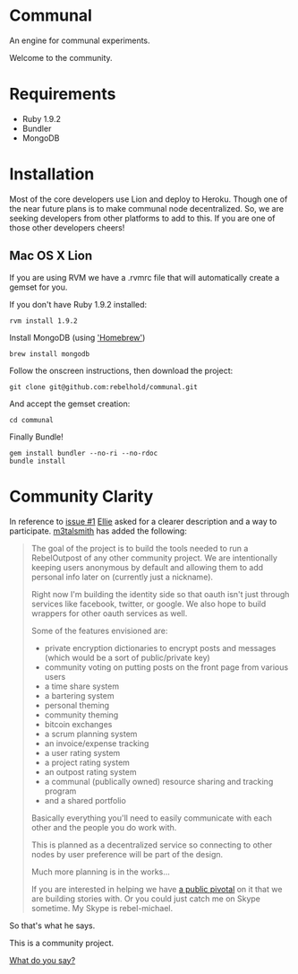 Communal
========

An engine for communal experiments.

Welcome to the community.

Requirements
============

- Ruby 1.9.2
- Bundler
- MongoDB

Installation
============

Most of the core developers use Lion and deploy to Heroku. Though one of the near future plans is to make communal node decentralized. So, we are seeking developers from other platforms to add to this. If you are one of those other developers cheers!

Mac OS X Lion
-------------

If you are using RVM we have a .rvmrc file that will automatically create a gemset for you.

If you don't have Ruby 1.9.2 installed:

    rvm install 1.9.2

Install MongoDB (using ['Homebrew']('http://mxcl.github.com/homebrew/'))

    brew install mongodb

Follow the onscreen instructions, then download the project:

    git clone git@github.com:rebelhold/communal.git

And accept the gemset creation:

    cd communal

Finally Bundle!

    gem install bundler --no-ri --no-rdoc
    bundle install


Community Clarity
=======

In reference to [issue #1](https://github.com/rebelhold/communal/issues/1) [Ellie](https://github.com/Eilie) asked for a clearer description and a way to participate. [m3talsmith](http://github.com/m3talsmith) has added the following:

> The goal of the project is to build the tools needed to run a RebelOutpost of any other community project. We are intentionally keeping users anonymous by default and allowing them to add personal info later on (currently just a nickname).
> 
> Right now I'm building the identity side so that oauth isn't just through services like facebook, twitter, or google. We also hope to build wrappers for other oauth services as well.
> 
> Some of the features envisioned are:
>
> * private encryption dictionaries to encrypt posts and messages (which would be a sort of public/private key)
> * community voting on putting posts on the front page from various users
> * a time share system
> * a bartering system
> * personal theming
> * community theming
> * bitcoin exchanges
> * a scrum planning system
> * an invoice/expense tracking
> * a user rating system
> * a project rating system
> * an outpost rating system
> * a communal (publically owned) resource sharing and tracking program
> * and a shared portfolio
> 
> Basically everything you'll need to easily communicate with each other and the people you do work with.
> 
> This is planned as a decentralized service so connecting to other nodes by user preference will be part of the design.
> 
> Much more planning is in the works...
> 
> If you are interested in helping we have [a public pivotal](https://www.pivotaltracker.com/projects/443041) on it that we are building stories with. Or you could just catch me on Skype sometime. My Skype is rebel-michael.

So that's what he says.

This is a community project.

[What do you say?](https://github.com/rebelhold/communal/issues/1)
